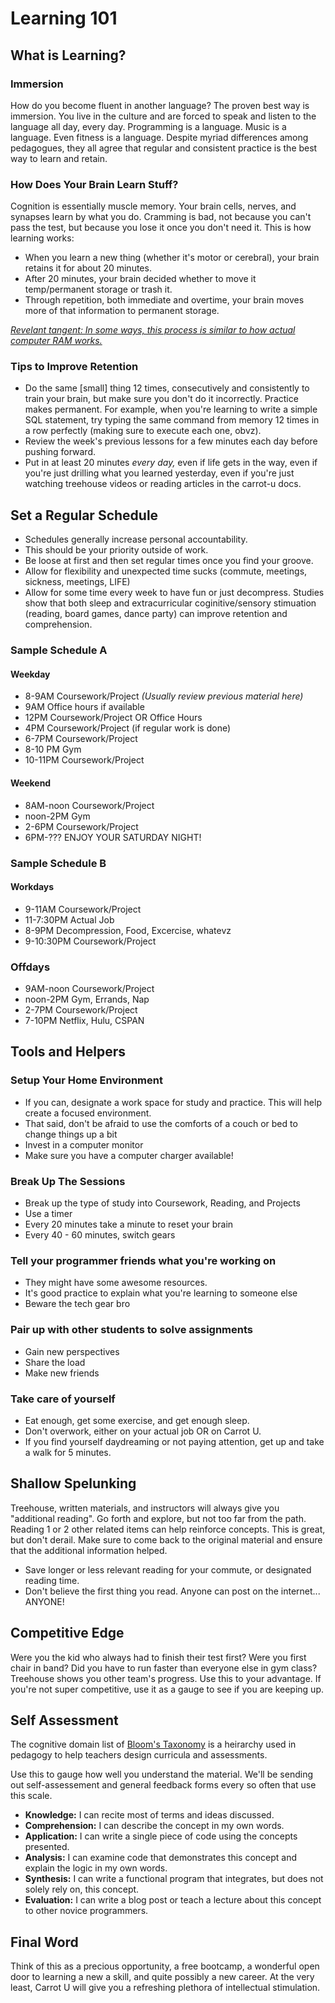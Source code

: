 # Learning 101

## What is Learning?

### Immersion

How do you become fluent in another language? The proven best way is immersion. You live in the culture and are forced to speak and listen to the language all day, every day. Programming is a language. Music is a language. Even fitness is a language. Despite myriad differences among pedagogues, they all agree that regular and consistent practice is the best way to learn and retain.

### How Does Your Brain Learn Stuff?

Cognition is essentially muscle memory. Your brain cells, nerves, and synapses learn by what you do. Cramming is bad, not because you can't pass the test, but because you lose it once you don't need it. This is how learning works:

  + When you learn a new thing (whether it's motor or cerebral), your brain retains it for about 20 minutes.
  + After 20 minutes, your brain decided whether to move it temp/permanent storage or trash it.
  + Through repetition, both immediate and overtime, your brain moves more of that information to permanent storage.

[_Revelant tangent: In some ways, this process is similar to how actual computer RAM works._](https://computer.howstuffworks.com/ram.htm)

### Tips to Improve Retention

  * Do the same [small] thing 12 times, consecutively and consistently to train your brain, but make sure you don't do it incorrectly. Practice makes permanent. For example, when you're learning to write a simple SQL statement, try typing the same command from memory 12 times in a row perfectly (making sure to execute each one, obvz).
  * Review the week's previous lessons for a few minutes each day before pushing forward.
  * Put in at least 20 minutes _every day,_ even if life gets in the way, even if you're just drilling what you learned yesterday, even if you're just watching treehouse videos or reading articles in the carrot-u docs.

## Set a Regular Schedule
  * Schedules generally increase personal accountability.
  * This should be your priority outside of work.
  * Be loose at first and then set regular times once you find your groove.
  * Allow for flexibility and unexpected time sucks (commute, meetings, sickness, meetings, LIFE)
  * Allow for some time every week to have fun or just decompress. Studies show that both sleep and extracurricular coginitive/sensory stimuation (reading, board games, dance party) can improve retention and comprehension.

### Sample Schedule A
#### Weekday
  + 8-9AM Coursework/Project _(Usually review previous material here)_
  + 9AM Office hours if available
  + 12PM Coursework/Project OR Office Hours
  + 4PM Coursework/Project (if regular work is done)
  + 6-7PM Coursework/Project
  + 8-10 PM Gym
  + 10-11PM Coursework/Project

#### Weekend
  + 8AM-noon Coursework/Project
  + noon-2PM Gym
  + 2-6PM Coursework/Project
  + 6PM-??? ENJOY YOUR SATURDAY NIGHT!

###  Sample Schedule B
#### Workdays
  + 9-11AM Coursework/Project
  + 11-7:30PM Actual Job
  + 8-9PM Decompression, Food, Excercise, whatevz
  + 9-10:30PM Coursework/Project

### Offdays
  + 9AM-noon Coursework/Project
  + noon-2PM Gym, Errands, Nap
  + 2-7PM Coursework/Project
  + 7-10PM Netflix, Hulu, CSPAN



## Tools and Helpers
### Setup Your Home Environment
  * If you can, designate a work space for study and practice. This will help create a focused environment.
  * That said, don't be afraid to use the comforts of a couch or bed to change things up a bit
  * Invest in a computer monitor
  * Make sure you have a computer charger available!

### Break Up The Sessions
  * Break up the type of study into Coursework, Reading, and Projects
  * Use a timer
  * Every 20 minutes take a minute to reset your brain
  * Every 40 - 60 minutes, switch gears

### Tell your programmer friends what you're working on
  * They might have some awesome resources.
  * It's good practice to explain what you're learning to someone else
  * Beware the tech gear bro

### Pair up with other students to solve assignments
  * Gain new perspectives
  * Share the load
  * Make new friends

### Take care of yourself
  * Eat enough, get some exercise, and get enough sleep.
  * Don't overwork, either on your actual job OR on Carrot U.
  * If you find yourself daydreaming or not paying attention, get up and take a walk for 5 minutes.


## Shallow Spelunking
Treehouse, written materials, and instructors will always give you "additional reading". Go forth and explore, but not too far from the path. Reading 1 or 2 other related items can help reinforce concepts. This is great, but don't derail. Make sure to come back to the original material and ensure that the additional information helped.

* Save longer or less relevant reading for your commute, or designated reading time.
* Don't believe the first thing you read. Anyone can post on the internet... ANYONE!

## Competitive Edge

  Were you the kid who always had to finish their test first? Were you first chair in band? Did you have to run faster than everyone else in gym class? Treehouse shows you other team's progress. Use this to your advantage. If you're not super competitive, use it as a gauge to see if you are keeping up.

## Self Assessment
  The cognitive domain list of [Bloom's Taxonomy](https://en.wikipedia.org/wiki/Bloom%27s_taxonomy#The_cognitive_domain_(knowledge-based)) is a heirarchy used in pedagogy to help teachers design curricula and assessments.

  Use this to gauge how well you understand the material. We'll be sending out self-assessement and general feedback forms every so often that use this scale.

  + **Knowledge:** I can recite most of terms and ideas discussed.
  + **Comprehension:** I can describe the concept in my own words.
  + **Application:** I can write a single piece of code using the concepts presented.
  + **Analysis:** I can examine code that demonstrates this concept and explain the logic in my own words.
  + **Synthesis:** I can write a functional program that integrates, but does not solely rely on, this concept.
  + **Evaluation:** I can write a blog post or teach a lecture about this concept to other novice programmers.

## Final Word

Think of this as a precious opportunity, a free bootcamp, a wonderful open door to learning a new a skill, and quite possibly a new career. At the very least, Carrot U will give you a refreshing plethora of intellectual stimulation.



